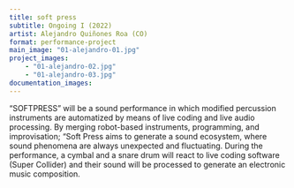 ```yaml
---
title: soft press
subtitle: Ongoing I (2022)
artist: Alejandro Quiñones Roa (CO)
format: performance-project
main_image: "01-alejandro-01.jpg"
project_images:
    - "01-alejandro-02.jpg"
    - "01-alejandro-03.jpg"
documentation_images:
---
```


“SOFTPRESS” will be a sound performance in which modified percussion instruments are automatized by means of live coding and live audio processing. By merging robot-based instruments, programming, and improvisation; “Soft Press aims to generate a sound ecosystem, where sound phenomena are always unexpected and fluctuating. During the performance, a cymbal and a snare drum will react to live coding software (Super Collider) and their sound will be processed to generate an electronic music composition.
